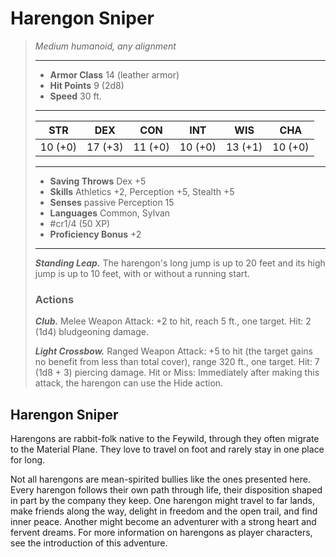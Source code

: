 # Harengon Sniper
>*Medium humanoid, any alignment*
>___
>- **Armor Class** 14 (leather armor)
>- **Hit Points** 9 (2d8)
>- **Speed** 30 ft.
>___
>|STR|DEX|CON|INT|WIS|CHA|
>|:---:|:---:|:---:|:---:|:---:|:---:|
>|10 (+0)|17 (+3)|11 (+0)|10 (+0)|13 (+1)|10 (+0)|
>___
>- **Saving Throws** Dex +5
>- **Skills** Athletics +2, Perception +5, Stealth +5
>- **Senses** passive Perception 15
>- **Languages** Common, Sylvan
>- #cr1/4 (50 XP)
>- **Proficiency Bonus** +2
>___
>***Standing Leap.*** The harengon's long jump is up to 20 feet and its high jump is up to 10 feet, with or without a running start.  
>
>### Actions
>***Club.*** Melee Weapon Attack: +2 to hit, reach 5 ft., one target. Hit: 2 (1d4) bludgeoning damage.  
>
>***Light Crossbow.*** Ranged Weapon Attack: +5 to hit (the target gains no benefit from less than total cover), range 320 ft., one target. Hit: 7 (1d8 + 3) piercing damage. Hit or Miss: Immediately after making this attack, the harengon can use the Hide action.

## Harengon Sniper

Harengons are rabbit-folk native to the Feywild, through they often migrate to the Material Plane. They love to travel on foot and rarely stay in one place for long.

Not all harengons are mean-spirited bullies like the ones presented here. Every harengon follows their own path through life, their disposition shaped in part by the company they keep. One harengon might travel to far lands, make friends along the way, delight in freedom and the open trail, and find inner peace. Another might become an adventurer with a strong heart and fervent dreams. For more information on harengons as player characters, see the introduction of this adventure.